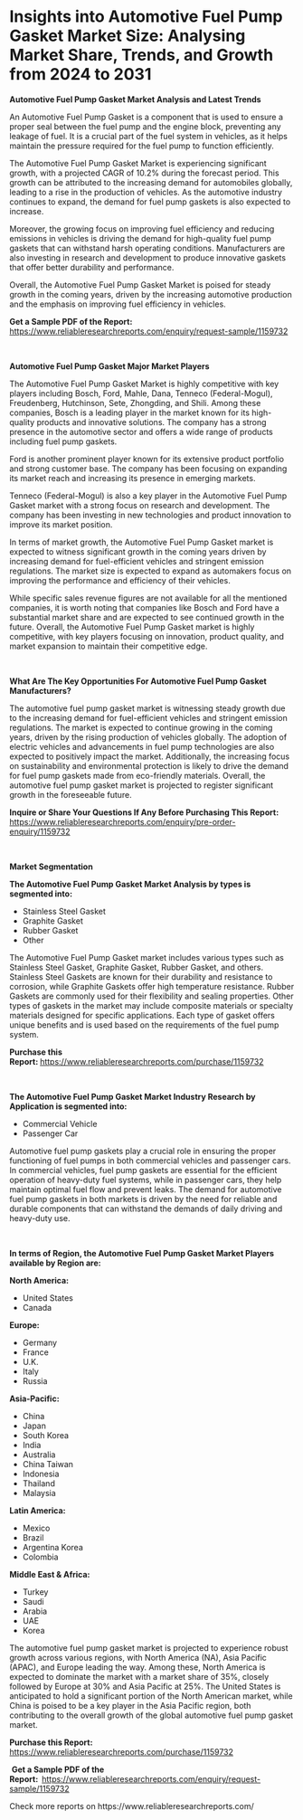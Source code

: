 <p><h1>Insights into Automotive Fuel Pump Gasket Market Size: Analysing Market Share, Trends, and Growth from 2024 to 2031</h1></p><p><strong>Automotive Fuel Pump Gasket Market Analysis and Latest Trends</strong></p>
<p><p>An Automotive Fuel Pump Gasket is a component that is used to ensure a proper seal between the fuel pump and the engine block, preventing any leakage of fuel. It is a crucial part of the fuel system in vehicles, as it helps maintain the pressure required for the fuel pump to function efficiently.</p><p>The Automotive Fuel Pump Gasket Market is experiencing significant growth, with a projected CAGR of 10.2% during the forecast period. This growth can be attributed to the increasing demand for automobiles globally, leading to a rise in the production of vehicles. As the automotive industry continues to expand, the demand for fuel pump gaskets is also expected to increase.</p><p>Moreover, the growing focus on improving fuel efficiency and reducing emissions in vehicles is driving the demand for high-quality fuel pump gaskets that can withstand harsh operating conditions. Manufacturers are also investing in research and development to produce innovative gaskets that offer better durability and performance.</p><p>Overall, the Automotive Fuel Pump Gasket Market is poised for steady growth in the coming years, driven by the increasing automotive production and the emphasis on improving fuel efficiency in vehicles.</p></p>
<p><strong>Get a Sample PDF of the Report:&nbsp;</strong> <a href="https://www.reliableresearchreports.com/enquiry/request-sample/1159732">https://www.reliableresearchreports.com/enquiry/request-sample/1159732</a></p>
<p>&nbsp;</p>
<p><strong>Automotive Fuel Pump Gasket Major Market Players</strong></p>
<p><p>The Automotive Fuel Pump Gasket Market is highly competitive with key players including Bosch, Ford, Mahle, Dana, Tenneco (Federal-Mogul), Freudenberg, Hutchinson, Sete, Zhongding, and Shili. Among these companies, Bosch is a leading player in the market known for its high-quality products and innovative solutions. The company has a strong presence in the automotive sector and offers a wide range of products including fuel pump gaskets.</p><p>Ford is another prominent player known for its extensive product portfolio and strong customer base. The company has been focusing on expanding its market reach and increasing its presence in emerging markets.</p><p>Tenneco (Federal-Mogul) is also a key player in the Automotive Fuel Pump Gasket market with a strong focus on research and development. The company has been investing in new technologies and product innovation to improve its market position.</p><p>In terms of market growth, the Automotive Fuel Pump Gasket market is expected to witness significant growth in the coming years driven by increasing demand for fuel-efficient vehicles and stringent emission regulations. The market size is expected to expand as automakers focus on improving the performance and efficiency of their vehicles.</p><p>While specific sales revenue figures are not available for all the mentioned companies, it is worth noting that companies like Bosch and Ford have a substantial market share and are expected to see continued growth in the future. Overall, the Automotive Fuel Pump Gasket market is highly competitive, with key players focusing on innovation, product quality, and market expansion to maintain their competitive edge.</p></p>
<p>&nbsp;</p>
<p><strong>What Are The Key Opportunities For Automotive Fuel Pump Gasket Manufacturers?</strong></p>
<p><p>The automotive fuel pump gasket market is witnessing steady growth due to the increasing demand for fuel-efficient vehicles and stringent emission regulations. The market is expected to continue growing in the coming years, driven by the rising production of vehicles globally. The adoption of electric vehicles and advancements in fuel pump technologies are also expected to positively impact the market. Additionally, the increasing focus on sustainability and environmental protection is likely to drive the demand for fuel pump gaskets made from eco-friendly materials. Overall, the automotive fuel pump gasket market is projected to register significant growth in the foreseeable future.</p></p>
<p><strong>Inquire or Share Your Questions If Any Before Purchasing This Report:</strong> <a href="https://www.reliableresearchreports.com/enquiry/pre-order-enquiry/1159732">https://www.reliableresearchreports.com/enquiry/pre-order-enquiry/1159732</a></p>
<p>&nbsp;</p>
<p><strong>Market Segmentation</strong></p>
<p><strong>The Automotive Fuel Pump Gasket Market Analysis by types is segmented into:</strong></p>
<p><ul><li>Stainless Steel Gasket</li><li>Graphite Gasket</li><li>Rubber Gasket</li><li>Other</li></ul></p>
<p><p>The Automotive Fuel Pump Gasket market includes various types such as Stainless Steel Gasket, Graphite Gasket, Rubber Gasket, and others. Stainless Steel Gaskets are known for their durability and resistance to corrosion, while Graphite Gaskets offer high temperature resistance. Rubber Gaskets are commonly used for their flexibility and sealing properties. Other types of gaskets in the market may include composite materials or specialty materials designed for specific applications. Each type of gasket offers unique benefits and is used based on the requirements of the fuel pump system.</p></p>
<p><strong>Purchase this Report:&nbsp;</strong><a href="https://www.reliableresearchreports.com/purchase/1159732">https://www.reliableresearchreports.com/purchase/1159732</a></p>
<p>&nbsp;</p>
<p><strong>The Automotive Fuel Pump Gasket Market Industry Research by Application is segmented into:</strong></p>
<p><ul><li>Commercial Vehicle</li><li>Passenger Car</li></ul></p>
<p><p>Automotive fuel pump gaskets play a crucial role in ensuring the proper functioning of fuel pumps in both commercial vehicles and passenger cars. In commercial vehicles, fuel pump gaskets are essential for the efficient operation of heavy-duty fuel systems, while in passenger cars, they help maintain optimal fuel flow and prevent leaks. The demand for automotive fuel pump gaskets in both markets is driven by the need for reliable and durable components that can withstand the demands of daily driving and heavy-duty use.</p></p>
<p>&nbsp;</p>
<p><strong>In terms of Region, the Automotive Fuel Pump Gasket Market Players available by Region are:</strong></p>
<p>
    <p> <strong> North America: </strong>
        <ul>
            <li>United States</li>
            <li>Canada</li>
        </ul>
        </p> 
    <p> <strong> Europe: </strong>
        <ul>
            <li>Germany</li>
            <li>France</li>
            <li>U.K.</li>
            <li>Italy</li>
            <li>Russia</li>
        </ul>
        </p> 
    <p> <strong> Asia-Pacific: </strong>
        <ul>
            <li>China</li>
            <li>Japan</li>
            <li>South Korea</li>
            <li>India</li>
            <li>Australia</li>
            <li>China Taiwan</li>
            <li>Indonesia</li>
            <li>Thailand</li>
            <li>Malaysia</li>
        </ul>
        </p> 
    <p> <strong> Latin America: </strong>
        <ul>
            <li>Mexico</li>
            <li>Brazil</li>
            <li>Argentina Korea</li>
            <li>Colombia</li>
        </ul>
        </p> 
    <p> <strong> Middle East & Africa: </strong>
        <ul>
            <li>Turkey</li>
            <li>Saudi</li>
            <li>Arabia</li>
            <li>UAE</li>
            <li>Korea</li>
        </ul>
    </p>
    </p>
<p><p>The automotive fuel pump gasket market is projected to experience robust growth across various regions, with North America (NA), Asia Pacific (APAC), and Europe leading the way. Among these, North America is expected to dominate the market with a market share of 35%, closely followed by Europe at 30% and Asia Pacific at 25%. The United States is anticipated to hold a significant portion of the North American market, while China is poised to be a key player in the Asia Pacific region, both contributing to the overall growth of the global automotive fuel pump gasket market.</p></p>
<p><strong>Purchase this Report: </strong><a href="https://www.reliableresearchreports.com/purchase/1159732">https://www.reliableresearchreports.com/purchase/1159732</a></p>
<p>&nbsp;<strong>Get a Sample PDF of the Report:&nbsp;&nbsp;</strong><a href="https://www.reliableresearchreports.com/enquiry/request-sample/1159732">https://www.reliableresearchreports.com/enquiry/request-sample/1159732</a></p>
<p><strong></strong></p>
<p>Check more reports on https://www.reliableresearchreports.com/</p>